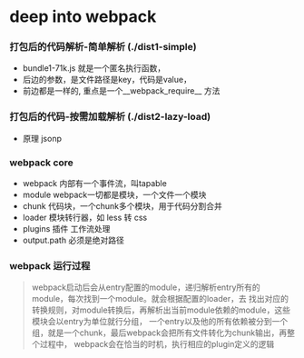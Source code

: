 # deep into webpack 

### 打包后的代码解析-简单解析 (./dist1-simple)
- bundle1-71k.js 就是一个匿名执行函数，
- 后边的参数，是文件路径是key，代码是value，
- 前边都是一样的, 重点是一个__webpack_require__ 方法

### 打包后的代码-按需加载解析 (./dist2-lazy-load)
- 原理 jsonp 

### webpack core  
- webpack 内部有一个事件流，叫tapable 
- module webpack一切都是模块，一个文件一个模块
- chunk 代码块，一个chunk多个模块，用于代码分割合并
- loader 模块转行器，如 less 转 css
- plugins 插件 工作流处理
- output.path 必须是绝对路径

### webpack 运行过程
> webpack启动后会从entry配置的module，递归解析entry所有的module，每次找到一个module。就会根据配置的loader，去
找出对应的转换规则，对module转换后，再解析出当前module依赖的module，这些模块会以entry为单位就行分组，
一个entry以及他的所有依赖被分到一个组，就是一个chunk，最后webpack会把所有文件转化为chunk输出，再整个过程中，
webpack会在恰当的时机，执行相应的plugin定义的逻辑 

